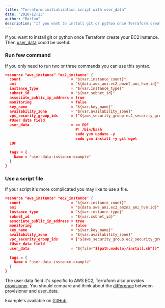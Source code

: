 ```yaml
---
title: "Terraform initialization script with user_data"
date: "2020-12-23"
author: "Marlon"
description: "If you want to install git or python once Terraform create your EC2 instance." 
---
```



If you want to install git or python once Terraform create your EC2 instance. Then [user_data](https://docs.aws.amazon.com/AWSEC2/latest/UserGuide/user-data.html) could be useful. 


### Run few command

If you only need to run two or three commands you can use this syntax.

```json  
resource "aws_instance" "ec2_instance" {
  count                       = "${var.instance_count}"
  ami                         = "${data.aws_ami.ec2_amzn2_ami_hvm.id}"
  instance_type               = "${var.instance_type}"
  subnet_id                   = "${var.subnet_id}"
  associate_public_ip_address = true
  monitoring                  = false
  key_name                    = "${var.key_name}"
  availability_zone           = "${var.availability_zone}"
  vpc_security_group_ids      = ["${aws_security_group.ec2_security_group.id}"]
  #User data field
  user_data                   = << EOF
		                        #! /bin/bash
                                sudo yum update -y
		                        sudo yum install -y git wget
  EOF
  
  tags = {
    Name = "user-data-instance-example"
  }
}
```

### Use a script file

If your script it's more complicated you may like to use a file.

```json 
resource "aws_instance" "ec2_instance" {
  count                       = "${var.instance_count}"
  ami                         = "${data.aws_ami.ec2_amzn2_ami_hvm.id}"
  instance_type               = "${var.instance_type}"
  subnet_id                   = "${var.subnet_id}"
  associate_public_ip_address = true
  monitoring                  = false
  key_name                    = "${var.key_name}"
  availability_zone           = "${var.availability_zone}"
  vpc_security_group_ids      = ["${aws_security_group.ec2_security_group.id}"]
  #User data field
  user_data                   = "${file("${path.module}/install.sh")}"
  
  tags = {
    Name = "user-data-instance-example"
  }
}
```


The user data field it's specific to AWS EC2, Terraform also provides [provisioner](https://www.terraform.io/docs/provisioners/index.html). You should compare and think about the [difference](https://stackoverflow.com/questions/44378064/terraform-should-i-use-user-data-or-provisioner-to-bootstrap-a-resource) between provisioner and user_data.

Example's available on [GitHub](https://github.com/smlc/terraform-user-data).
